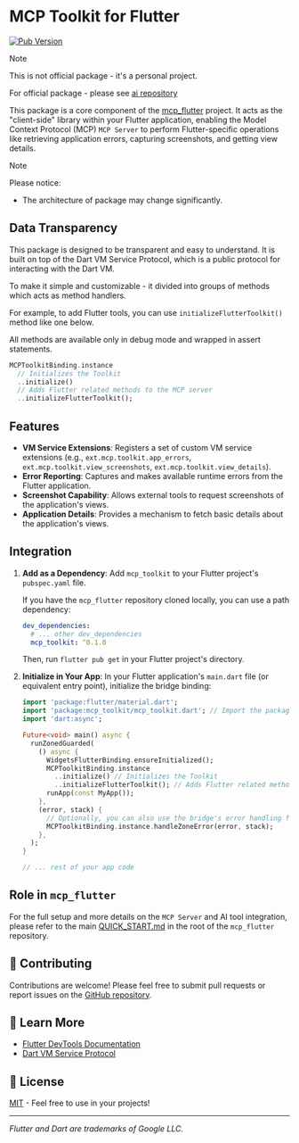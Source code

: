 # MCP Toolkit for Flutter

[![Pub Version](https://img.shields.io/badge/version-0.1.1-blue)](https://github.com/Arenukvern/mcp_flutter/tree/main/mcp_toolkit/mcp_toolkit)

> [!NOTE]
> This is not official package - it's a personal project.
>
> For official package - please see [ai repository](https://github.com/dart-lang/ai/tree/main/pkgs/dart_tooling_mcp_server)

This package is a core component of the [mcp_flutter](https://github.com/Arenukvern/mcp_flutter) project. It acts as the "client-side" library within your Flutter application, enabling the Model Context Protocol (MCP) `MCP Server` to perform Flutter-specific operations like retrieving application errors, capturing screenshots, and getting view details.

> [!NOTE]
> Please notice:
>
> - The architecture of package may change significantly.

## Data Transparency

This package is designed to be transparent and easy to understand. It is built on top of the Dart VM Service Protocol, which is a public protocol for interacting with the Dart VM.

To make it simple and customizable - it divided into groups of methods which acts as method handlers.

For example, to add Flutter tools, you can use `initializeFlutterToolkit()` method like one below.

All methods are available only in debug mode and wrapped in assert statements.

```dart
MCPToolkitBinding.instance
  // Initializes the Toolkit
  ..initialize()
  // Adds Flutter related methods to the MCP server
  ..initializeFlutterToolkit();
```

## Features

- **VM Service Extensions**: Registers a set of custom VM service extensions (e.g., `ext.mcp.toolkit.app_errors`, `ext.mcp.toolkit.view_screenshots`, `ext.mcp.toolkit.view_details`).
- **Error Reporting**: Captures and makes available runtime errors from the Flutter application.
- **Screenshot Capability**: Allows external tools to request screenshots of the application's views.
- **Application Details**: Provides a mechanism to fetch basic details about the application's views.

## Integration

1.  **Add as a Dependency**:
    Add `mcp_toolkit` to your Flutter project's `pubspec.yaml` file.

    If you have the `mcp_flutter` repository cloned locally, you can use a path dependency:

    ```yaml
    dev_dependencies:
      # ... other dev_dependencies
      mcp_toolkit: ^0.1.0
    ```

    Then, run `flutter pub get` in your Flutter project's directory.

2.  **Initialize in Your App**:
    In your Flutter application's `main.dart` file (or equivalent entry point), initialize the bridge binding:

    ```dart
    import 'package:flutter/material.dart';
    import 'package:mcp_toolkit/mcp_toolkit.dart'; // Import the package
    import 'dart:async';

    Future<void> main() async {
      runZonedGuarded(
        () async {
          WidgetsFlutterBinding.ensureInitialized();
          MCPToolkitBinding.instance
            ..initialize() // Initializes the Toolkit
            ..initializeFlutterToolkit(); // Adds Flutter related methods to the MCP server
          runApp(const MyApp());
        },
        (error, stack) {
          // Optionally, you can also use the bridge's error handling for zone errors
          MCPToolkitBinding.instance.handleZoneError(error, stack);
        },
      );
    }

    // ... rest of your app code
    ```

## Role in `mcp_flutter`

For the full setup and more details on the `MCP Server` and AI tool integration, please refer to the main [QUICK_START.md](https://github.com/Arenukvern/mcp_flutter/blob/main/QUICK_START.md) in the root of the `mcp_flutter` repository.

## 🤝 Contributing

Contributions are welcome! Please feel free to submit pull requests or report issues on the [GitHub repository](https://github.com/Arenukvern/mcp_flutter).

## 📖 Learn More

- [Flutter DevTools Documentation](https://docs.flutter.dev/development/tools/devtools/overview)
- [Dart VM Service Protocol](https://github.com/dart-lang/sdk/blob/main/runtime/vm/service/service.md)

## 📄 License

[MIT](LICENSE) - Feel free to use in your projects!

---

_Flutter and Dart are trademarks of Google LLC._
